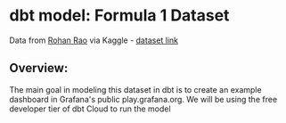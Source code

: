# dbt model: Formula 1 Dataset
Data from [Rohan Rao](https://www.kaggle.com/rohanrao) via Kaggle - [dataset link](https://www.kaggle.com/datasets/rohanrao/formula-1-world-championship-1950-2020)

## Overview:
The main goal in modeling this dataset in dbt is to create an example dashboard in Grafana's public play.grafana.org. We will be using the free developer tier of dbt Cloud to run the model
